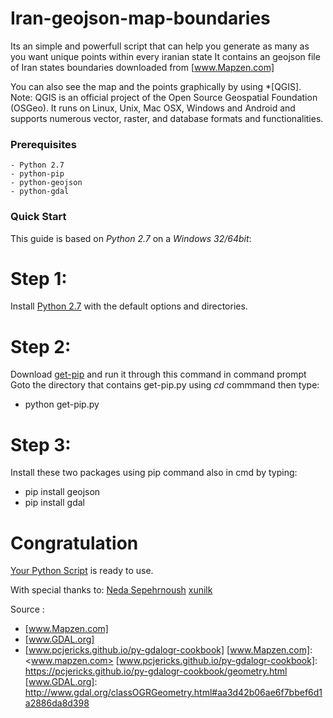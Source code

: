 # Iran-geojson-map-boundaries
Its an simple and powerfull script that can help you generate as many as you want unique points within every iranian state
It contains an geojson file of Iran states boundaries downloaded from [www.Mapzen.com]

You can also see the map and the points graphically by using *[QGIS].
Note: QGIS is an official project of the Open Source Geospatial Foundation (OSGeo). It runs on Linux, Unix, Mac OSX, Windows and Android and supports numerous vector, raster, and database formats and functionalities.

### Prerequisites

	- Python 2.7
	- python-pip 
	- python-geojson
	- python-gdal

### Quick Start
This guide is based on *Python 2.7* on a *Windows 32/64bit*:

# Step 1:
Install  [Python 2.7] with the default options and directories.

# Step 2:
Download [get-pip] and run it through this command in command prompt
Goto the directory that contains get-pip.py using *cd* commmand then type:
 - python get-pip.py

# Step 3:
Install these two packages using pip command also in cmd by typing:
 - pip install geojson
 - pip install gdal

# Congratulation
[Your Python Script] is ready to use.

 [www.Mapzen.com]: <www.mapzen.com>
 [Your Python Script]: <https://github.com/ssepehrnoush/Iran-geojson-map-boundaries/blob/master/random_tiles.py>
 [ir_states_boundaries_coordinates.geojson]: <https://github.com/ssepehrnoush/Iran-geojson-map-boundaries/blob/master/ir_states_boundaries_coordinates.geojson>
 [get-pip]: <https://github.com/ssepehrnoush/Iran-geojson-map-boundaries/blob/master/get-pip.py>
 [Python 2.7]: <https://www.python.org/ftp/python/2.7.8/python-2.7.8.msi>

With special thanks to:
[Neda Sepehrnoush]
[xunilk]

[xunilk]:<http://gis.stackexchange.com/users/45066/xunilk>
[Neda Sepehrnoush]: <https://github.com/sepehrnoush>
Source :
 - [www.Mapzen.com]
 - [www.GDAL.org]
 - [www.pcjericks.github.io/py-gdalogr-cookbook]
[www.Mapzen.com]: <www.mapzen.com>
[www.pcjericks.github.io/py-gdalogr-cookbook]: <https://pcjericks.github.io/py-gdalogr-cookbook/geometry.html>
[www.GDAL.org]: <http://www.gdal.org/classOGRGeometry.html#aa3d42b06ae6f7bbef6d1a2886da8d398>
